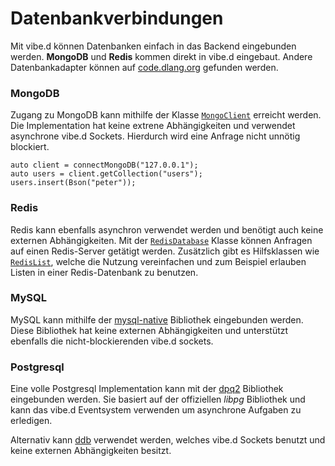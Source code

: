 # Datenbankverbindungen

Mit vibe.d können Datenbanken einfach in das Backend
eingebunden werden. **MongoDB** und **Redis** kommen
direkt in vibe.d eingebaut. Andere Datenbankadapter
können auf [code.dlang.org](https://code.dlang.org)
gefunden werden.

### MongoDB

Zugang zu MongoDB kann mithilfe der Klasse
[`MongoClient`](http://vibed.org/api/vibe.db.mongo.client/MongoClient)
erreicht werden.
Die Implementation hat keine extrene Abhängigkeiten und verwendet
asynchrone vibe.d Sockets. Hierdurch wird eine Anfrage nicht unnötig
blockiert.

    auto client = connectMongoDB("127.0.0.1");
    auto users = client.getCollection("users");
    users.insert(Bson("peter"));

### Redis

Redis kann ebenfalls asynchron verwendet werden und
benötigt auch keine externen Abhängigkeiten. Mit der
[`RedisDatabase`](http://vibed.org/api/vibe.db.redis.redis/RedisDatabase)
Klasse können Anfragen auf einen Redis-Server getätigt werden.
Zusätzlich gibt es Hilfsklassen wie
[`RedisList`](http://vibed.org/api/vibe.db.redis.types/RedisList),
welche die Nutzung vereinfachen und zum Beispiel erlauben Listen
in einer Redis-Datenbank zu benutzen.

### MySQL

MySQL kann mithilfe der
[mysql-native](http://code.dlang.org/packages/mysql-native)
Bibliothek eingebunden werden. Diese Bibliothek hat keine
externen Abhängigkeiten und unterstützt ebenfalls die
nicht-blockierenden vibe.d sockets.

### Postgresql

Eine volle Postgresql Implementation kann mit  der
[dpq2](http://code.dlang.org/packages/dpq2) Bibliothek
eingebunden werden. Sie basiert auf der offiziellen
*libpg* Bibliothek und kann das vibe.d Eventsystem
verwenden um asynchrone Aufgaben zu erledigen.

Alternativ kann [ddb](http://code.dlang.org/packages/ddb)
verwendet werden, welches vibe.d Sockets benutzt und keine
externen Abhängigkeiten besitzt.


